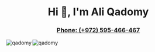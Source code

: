 <h1 align="center">Hi 👋, I'm Ali Qadomy</h1>
<!-- <h3 align="center">Live: Tulkarm, Palestine</h3> -->
<h3 align="center"><a href="tel:+972595466467">Phone: (+972) 595-466-467</a></h3>

<!-- <h3><p>
  I am an Android developer who is obsessed with building different powerful and robust Applications that follow best practices with native languages, I have a Bachelor's with a big background in computer science information.
I constantly devote my time to discovering new areas and modern technologies to increase the efficiency of development and produce innovative solutions and to expand my experience and skills.
</p></h3> -->

<div class="row">
<img align="center" src="https://github-readme-stats.vercel.app/api?username=qadomy&show_icons=true" alt="qadomy" />
<img align="left" src="https://github-readme-stats.vercel.app/api/top-langs/?username=qadomy&layout=compact&hide=html" alt="qadomy" /></p>
</div>

<!--  
<p align="left"><img src="https://devicons.github.io/devicon/devicon.git/icons/android/android-original-wordmark.svg" alt="android" width="40" height="40"/>
<img src="https://www.vectorlogo.zone/logos/firebase/firebase-icon.svg" alt="firebase" width="40" height="40"/> 
<img src="https://www.vectorlogo.zone/logos/flutterio/flutterio-icon.svg" alt="flutter" width="40" height="40"/> 
<img src="https://www.vectorlogo.zone/logos/git-scm/git-scm-icon.svg" alt="git" width="40" height="40"/> 
<img src="https://devicons.github.io/devicon/devicon.git/icons/java/java-original-wordmark.svg" alt="java" width="40" height="40"/>
<img src="https://www.vectorlogo.zone/logos/kotlinlang/kotlinlang-icon.svg" alt="kotlin" width="40" height="40"/>
<img src="https://devicons.github.io/devicon/devicon.git/icons/mysql/mysql-original-wordmark.svg" alt="mysql" width="40" height="40"/> 
<img src="https://devicons.github.io/devicon/devicon.git/icons/python/python-original.svg" alt="python" width="40" height="40"/> 
<img src="https://www.vectorlogo.zone/logos/sketchapp/sketchapp-icon.svg" alt="sketch" width="40" height="40"/></p><p>-->

<!-- 
<p align="center">
<a href="https://twitter.com/@qadomyaa" target="blank"><img align="center" src="https://cdn.jsdelivr.net/npm/simple-icons@3.0.1/icons/twitter.svg" alt="@qadomyaa" height="30" width="30" /></a>
<a href="https://linkedin.com/in/https://www.linkedin.com/in/qadomy/" target="blank"><img align="center" src="https://cdn.jsdelivr.net/npm/simple-icons@3.0.1/icons/linkedin.svg" alt="https://www.linkedin.com/in/qadomy/" height="30" width="30" /></a>
</p>
 -->

<!-- <br>
<br><br><br><br><br><br><br>
<h1>Summary of Technical and Personal Skills:</h1>

<!-- <ul>
 <li>Worked on Android mobile Native Kotlin, Java</li>
 <li>Experience with REST API</li>
<li>Using Fragments and Navigation Fragments</li>
<li>Using Material Design for Applications designs</li>
<li>Knowledge of VCS tools (Git)</li>
<li>Knowledge of Android UI component</li>
<li>Dealing with RxJava, RxAndroid</li>
<li>Coding in different design patterns MVP, MVVM</li>
<li>Ability to develop unique, cutting edge applications for different handsets and user requirements</li>
<li>In-depth knowledge of industry practices and application development protocols</li>
<li>Ability to work for long hours without losing patience and enthusiasm</li>
<li>Passionate to update my knowledge and skills through continuous self-learning</li>
<li>Known for writing efficient, maintainable, and reusable code</li>
<li>Proficient in design, data structures, problem-solving, and debugging</li>
<li>Expert in the interaction between various devices and versions of Android</li>
<li>Dealing with Firebase Database, Storage, Authentication</li>
<li>Dealing with Firestore Firebase</li>
<li>Experts with Facebook SDK</li>
<li>Write clean, clear, efficient, and maintainable code</li>
<li>Experts with Google Maps SDK</li>
<li>Familiar with Jetpack technologies from Google</li>
</ul> -->
